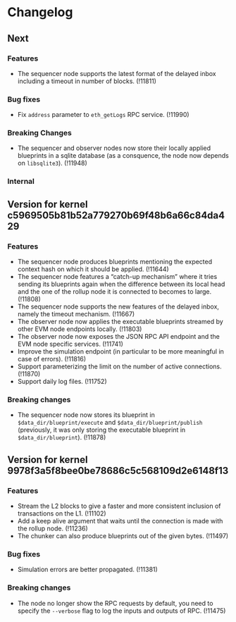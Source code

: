# Changelog

## Next

### Features

- The sequencer node supports the latest format of the delayed inbox including
  a timeout in number of blocks. (!11811)

### Bug fixes

- Fix `address` parameter to `eth_getLogs` RPC service. (!11990)

### Breaking Changes

- The sequencer and observer nodes now store their locally applied blueprints
  in a sqlite database (as a consquence, the node now depends on `libsqlite3`).
  (!11948)

### Internal

## Version for kernel c5969505b81b52a779270b69f48b6a66c84da429

### Features

- The sequencer node produces blueprints mentioning the expected context hash
  on which it should be applied. (!11644)
- The sequencer node features a “catch-up mechanism” where it tries sending
  its blueprints again when the difference between its local head and the one
  of the rollup node it is connected to becomes to large. (!11808)
- The sequencer node supports the new features of the delayed inbox, namely the
  timeout mechanism. (!11667)
- The observer node now applies the executable blueprints streamed by other EVM
  node endpoints locally. (!11803)
- The observer node now exposes the JSON RPC API endpoint and the EVM node
  specific services. (!11741)
- Improve the simulation endpoint (in particular to be more meaningful in case
  of errors). (!11816)
- Support parameterizing the limit on the number of active connections. (!11870)
- Support daily log files. (!11752)

### Breaking changes

- The sequencer node now stores its blueprint in `$data_dir/blueprint/execute`
  and `$data_dir/blueprint/publish` (previously, it was only storing the
  executable blueprint in `$data_dir/blueprint`). (!11878)

## Version for kernel 9978f3a5f8bee0be78686c5c568109d2e6148f13

### Features

- Stream the L2 blocks to give a faster and more consistent inclusion of
  transactions on the L1. (!11102)
- Add a keep alive argument that waits until the connection is made with the
  rollup node. (!11236)
- The chunker can also produce blueprints out of the given bytes. (!11497)

### Bug fixes

- Simulation errors are better propagated. (!11381)

### Breaking changes

- The node no longer show the RPC requests by default, you need to specify the
  `--verbose` flag to log the inputs and outputs of RPC. (!11475)
